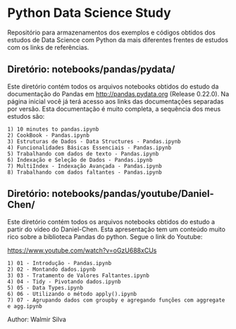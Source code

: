 # Python Data Science Study

Repositório para armazenamentos dos exemplos e códigos obtidos dos estudos de Data Science com Python da mais diferentes frentes de estudos com os links de referências.

## Diretório: notebooks/pandas/pydata/

Este diretório contém todos os arquivos notebooks obtidos do estudo da documentação do Pandas em http://pandas.pydata.org (Release 0.22.0). 
Na página inicial você já terá acesso aos links das documentações separadas por versão. Esta documentação é muito completa, a sequência dos meus estudos são:

	1) 10 minutes to pandas.ipynb
	2) CookBook - Pandas.ipynb
	3) Estruturas de Dados - Data Structures - Pandas.ipynb
	4) Funcionalidades Básicas Essenciais - Pandas.ipynb
	5) Trabalhando com dados de texto - Pandas.ipynb
	6) Indexação e Seleção de Dados - Pandas.ipynb
	7) MultiIndex - Indexação Avançada - Pandas.ipynb
	8) Trabalhando com dados faltantes - Pandas.ipynb


## Diretório: notebooks/pandas/youtube/Daniel-Chen/ 

Este diretório contém todos os arquivos notebooks obtidos do estudo a partir do vídeo do Daniel-Chen.
Esta apresentação tem um conteúdo muito rico sobre a biblioteca Pandas do python. Segue o link do Youtube:

https://www.youtube.com/watch?v=oGzU688xCUs

	1) 01 - Introdução - Pandas.ipynb
	2) 02 - Montando dados.ipynb
	3) 03 - Tratamento de Valores Faltantes.ipynb
	4) 04 - Tidy - Pivotando dados.ipynb
	5) 05 - Data Types.ipynb
	6) 06 - Utilizando o método apply().ipynb
	7) 07 - Agrupando dados com groupby e agregando funções com aggregate e agg.ipynb    
    
    
Author: Walmir Silva
  